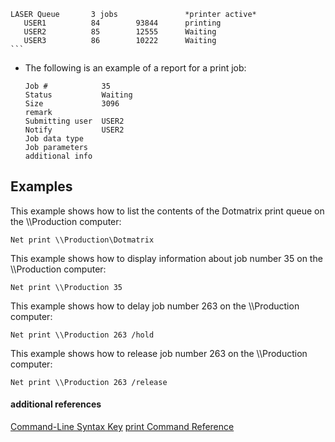     LASER Queue       3 jobs               *printer active*
       USER1          84        93844      printing
       USER2          85        12555      Waiting
       USER3          86        10222      Waiting
    ```
-   The following is an example of a report for a print job:
    ```
    Job #            35
    Status           Waiting
    Size             3096
    remark
    Submitting user  USER2
    Notify           USER2
    Job data type
    Job parameters
    additional info
    ```
## <a name="BKMK_examples"></a>Examples
This example shows how to list the contents of the Dotmatrix print queue on the \\\Production computer:
```
Net print \\Production\Dotmatrix 
```
This example shows how to display information about job number 35 on the \\\Production computer:
```
Net print \\Production 35 
```
This example shows how to delay job number 263 on the \\\Production computer:
```
Net print \\Production 263 /hold 
```
This example shows how to release job number 263 on the \\\Production computer:
```
Net print \\Production 263 /release 
```
#### additional references
[Command-Line Syntax Key](command-line-syntax-key.md)
[print Command Reference](print-command-reference.md)
